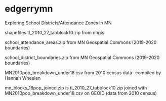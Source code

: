 # edgerrymn
Exploring School Districts/Attendance Zones in MN 


shapefiles 
tl_2010_27_tabblock10.zip from nhgis

school_attendance_areas.zip from MN Geospatial Commons (2019-2020 boundaries)

school_district_boundaries.zip from MN Geospatial Commons (2019-2020 boundaries)

MN2010pop_breakdown_under18.csv from 2010 census data- compiled by Hannah Wheelen

mn_blocks_18pop_joined.zip is tl_2010_27_tabblock10.zip  joined with MN2010pop_breakdown_under18.csv on GEOID (data from 2010 census) 
